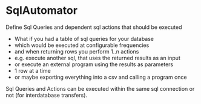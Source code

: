 # SqlAutomator
Define Sql Queries and dependent sql actions that should be executed

- What if you had a table of sql queries for your database
- which would be executed at configurable frequencies
- and when returning rows you perform 1..n actions
- e.g. execute another sql, that uses the returned results as an input
- or execute an external program using the results as parameters
- 1 row at a time
- or maybe exporting everything into a csv and calling a program once

Sql Queries and Actions can be executed within the same sql connection or not (for interdatabase transfers).

